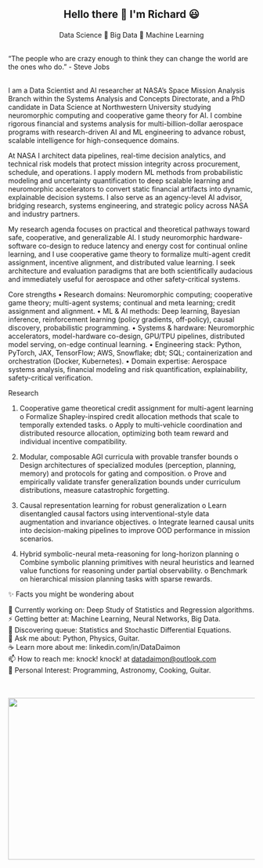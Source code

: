 <h2> <p align="center"> Hello there 👋 I'm Richard 😃 </h2>
                                   
<p align="center">    
  Data Science 🌱 Big Data 🌱 Machine Learning
</p>
   
<br>
“The people who are crazy enough to think they can change the world are the ones who do.” - Steve Jobs<br><br>


I am a Data Scientist and AI researcher at NASA’s Space Mission Analysis Branch within the Systems Analysis and Concepts Directorate, and a PhD candidate in Data Science at Northwestern University studying neuromorphic computing and cooperative game theory for AI. I combine rigorous financial and systems analysis for multi-billion-dollar aerospace programs with research-driven AI and ML engineering to advance robust, scalable intelligence for high-consequence domains.

At NASA I architect data pipelines, real-time decision analytics, and technical risk models that protect mission integrity across procurement, schedule, and operations. I apply modern ML methods from probabilistic modeling and uncertainty quantification to deep scalable learning and neuromorphic accelerators to convert static financial artifacts into dynamic, explainable decision systems. I also serve as an agency-level AI advisor, bridging research, systems engineering, and strategic policy across NASA and industry partners.

My research agenda focuses on practical and theoretical pathways toward safe, cooperative, and generalizable AI. I study neuromorphic hardware-software co-design to reduce latency and energy cost for continual online learning, and I use cooperative game theory to formalize multi-agent credit assignment, incentive alignment, and distributed value learning. I seek architecture and evaluation paradigms that are both scientifically audacious and immediately useful for aerospace and other safety-critical systems.

Core strengths
•	Research domains: Neuromorphic computing; cooperative game theory; multi-agent systems; continual and meta learning; credit assignment and alignment.
•	ML & AI methods: Deep learning, Bayesian inference, reinforcement learning (policy gradients, off-policy), causal discovery, probabilistic programming.
•	Systems & hardware: Neuromorphic accelerators, model-hardware co-design, GPU/TPU pipelines, distributed model serving, on-edge continual learning.
•	Engineering stack: Python, PyTorch, JAX, TensorFlow; AWS, Snowflake; dbt; SQL; containerization and orchestration (Docker, Kubernetes).
•	Domain expertise: Aerospace systems analysis, financial modeling and risk quantification, explainability, safety-critical verification.

Research
1.	Cooperative game theoretical credit assignment for multi-agent learning
    o	Formalize Shapley-inspired credit allocation methods that scale to temporally extended tasks.
o	Apply to multi-vehicle coordination and distributed resource allocation, optimizing both team reward and individual incentive compatibility.

2.	Modular, composable AGI curricula with provable transfer bounds
o	Design architectures of specialized modules (perception, planning, memory) and protocols for gating and composition.
o	Prove and empirically validate transfer generalization bounds under curriculum distributions, measure catastrophic forgetting.

3.	Causal representation learning for robust generalization
o	Learn disentangled causal factors using interventional-style data augmentation and invariance objectives.
o	Integrate learned causal units into decision-making pipelines to improve OOD performance in mission scenarios.

4.	Hybrid symbolic-neural meta-reasoning for long-horizon planning
o	Combine symbolic planning primitives with neural heuristics and learned value functions for reasoning under partial observability.
o	Benchmark on hierarchical mission planning tasks with sparse rewards.

✨ Facts you might be wondering about <br>      

🔭 Currently working on: Deep Study of Statistics and Regression algorithms. <br> 
⚡ Getting better at: Machine Learning, Neural Networks, Big Data. <br>
🌱 Discovering queue: Statistics and Stochastic Differential Equations. <br>
💬 Ask me about: Python, Physics, Guitar. <br>
☕ Learn more about me: linkedin.com/in/DataDaimon<br>
📫 How to reach me: knock! knock! at datadaimon@outlook.com <br>
💜 Personal Interest: Programming, Astronomy, Cooking, Guitar. <br><br><br>

<p align="center">
  <img width="620" height="330" src="https://i.pinimg.com/736x/6c/b8/31/6cb83132a48d7d924c601d52689b254a--cool-gadgets-super.jpg">
</p><br><br>

<!--
**RickOrTreat/RickOrTreat** is a ✨ _special_ ✨ repository because its `README.md` (this file) appears on your GitHub profile.

Here are some ideas to get you started:

- 🔭 I’m currently working on ...
- 🌱 I’m currently learning ...
- 👯 I’m looking to collaborate on ...
- 🤔 I’m looking for help with ...
- 💬 Ask me about ...
- 📫 How to reach me: ...
- 😄 Pronouns: ...
- ⚡ Fun fact: ...
-->
